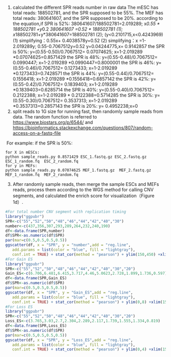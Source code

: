 1. calculated the different SPR reads number in raw data
   The mESC has total reads:  188502781, and the SPR supposed to be 55%.
   The MEF has total reads:  380641607, and the SPR supposed to be 20%.
   according to the equation,if SPR is 52%:
   380641607/188502781=2.019289;
   x*0.55 * 188502781 +y*0.2 *380641607 =0.52 * 188502781 (1);
   x*188502781+y*380641607=188502781 (2); (y<0.2101715,x<0.4243969)
   (1) simplifying：0.55x+ 0.4038578y=0.52
   (2) simplifying：x =1-2.019289y; 0.55-0.7067512y=0.52
   y=0.04244775,x= 0.9142857
   the SPR is 50%: y=(0.55-0.50)/0.7067512= 0.07074625; x=1-2.019289 *0.07074625=0.8571429
   the SPR is 48%: y=(0.55-0.48)/0.7067512= 0.0990447; x=1-2.019289 *0.0990447=0.8000001
   the SPR is 46%: y=(0.55-0.46)/0.7067512= 0.1273433; x=1-2.019289 *0.1273433=0.7428571
   the SPR is 44%: y=(0.55-0.44)/0.7067512= 0.1556418; x=1-2.019289 *0.1556418=0.6857142
   the SPR is 42%: y=(0.55-0.42)/0.7067512= 0.1839403; x=1-2.019289 *0.1839403=0.6285714
   the SPR is 40%: y=(0.55-0.40)/0.7067512=  0.2122388; x=1-2.019289 * 0.2122388=0.5714285
   the SPR is 30%: y=(0.55-0.30)/0.7067512= 0.3537313; x=1-2.019289 *0.3537313=0.2857143
   the SPR is 20%: y= 0.4952238;x=0
2. split reads to 1G size for running fast, then randomly sample reads from data. The random function is referred to
   https://www.biostars.org/p/6544/  and https://bioinformatics.stackexchange.com/questions/807/random-access-on-a-fastq-file 

​	For example: if the SPR is 50%:

```shell
for X in mESCs:
python sample_reads.py 0.8571429 ESC_1.fastq.gz ESC_2.fastq.gz  ESC_1_random.fq  ESC_2_random.fq 
for y in MEFs:
python sample_reads.py 0.07074625 MEF_1.fastq.gz  MEF_2.fastq.gz  MEF_1_random.fq  MEF_2_random.fq 
```

3.  After randomly sample reads, then merge the sample ESCs and MEFs reads, process them according to the WGS method for calling CNV segments, and calculated the enrich score for visualization（Figure 1d）.

```R
#For total number CNV segment with replication timing
library("ggpubr")
SPR<-c("55","52","50","48","46","44","42","40","30")
number<-c(437,356,307,293,289,264,232,240,190)
df<-data.frame(SPR,number)
df$SPR<-as.numeric(df$SPR)
par(mar=c(0.5,0.5,0.5,0.5))
ggscatter(df, x = "SPR", y = "number",add = "reg.line",
   add.params = list(color = "blue", fill = "lightgray"),
   conf.int = TRUE) + stat_cor(method = "pearson") + ylim(150,450) +xlim(15,65)
#For Gain ES
library("ggpubr")
SPR<-c("55","52","50","48","46","44","42","40","30","20")
Gain_ES<-c(6.706,6.481,6.415,3.717,4.46,5.0623,2.728,1.899,1.736,0.597)
df<-data.frame(SPR,Gain_ES)
df$SPR<-as.numeric(df$SPR)
par(mar=c(0.5,0.5,0.5,0.5))
ggscatter(df, x = "SPR", y = "Gain_ES",add = "reg.line",
   add.params = list(color = "blue", fill = "lightgray"),
   conf.int = TRUE) + stat_cor(method = "pearson") + ylim(0,8) +xlim(15,65)
#For Loss ES
library("ggpubr")
SPR<-c("55","52","50","48","46","44","42","40","30","20")
Loss_ES<-c(3.765,3.03,2.7,2.304,2.289,2.117,1.739,1.555,1.334,0.819)
df<-data.frame(SPR,Loss_ES)
df$SPR<-as.numeric(df$SPR)
par(mar=c(0.5,0.5,0.5,0.5))
ggscatter(df, x = "SPR", y = "Loss_ES",add = "reg.line",
   add.params = list(color = "blue", fill = "lightgray"),
   conf.int = TRUE) + stat_cor(method = "pearson") + ylim(0,4) +xlim(15,65)
```

